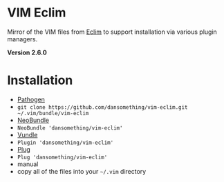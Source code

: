 # VIM Eclim

Mirror of the VIM files from [Eclim][1] to support installation via various plugin managers.

**Version 2.6.0**

# Installation

*  [Pathogen][2]
  *  `git clone https://github.com/dansomething/vim-eclim.git ~/.vim/bundle/vim-eclim`
*  [NeoBundle][3]
  *  `NeoBundle 'dansomething/vim-eclim'`
*  [Vundle][4]
  *  `Plugin 'dansomething/vim-eclim'`
*  [Plug][5]
  *  `Plug 'dansomething/vim-eclim'`
*  manual
  *  copy all of the files into your `~/.vim` directory

[1]: https://github.com/ervandew/eclim
[2]: https://github.com/tpope/vim-pathogen
[3]: https://github.com/Shougo/neobundle.vim
[4]: https://github.com/gmarik/vundle
[5]: https://github.com/junegunn/vim-plug
